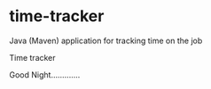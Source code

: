 # time-tracker
Java (Maven) application for tracking time on the job

Time tracker

Good Night.............
